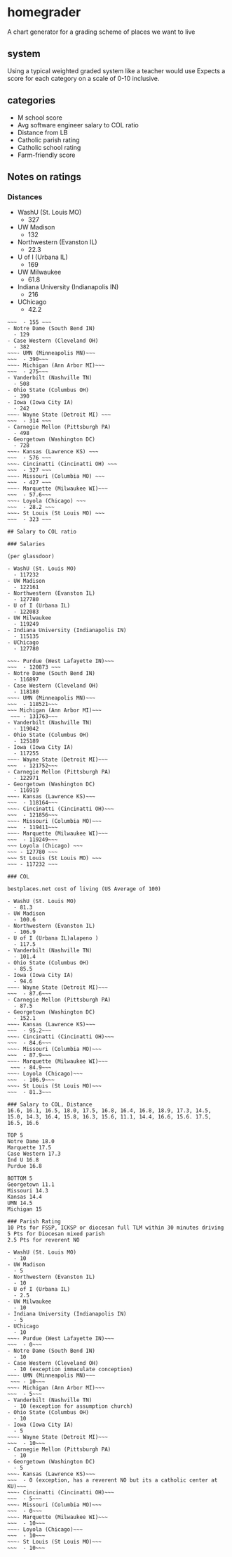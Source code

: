 # homegrader

A chart generator for a grading scheme of places we want to live

## system

Using a typical weighted graded system like a teacher would use
Expects a score for each category on a scale of 0-10 inclusive.

## categories

- M school score
- Avg software engineer salary to COL ratio
- Distance from LB
- Catholic parish rating
- Catholic school rating
- Farm-friendly score

## Notes on ratings

### Distances

- WashU (St. Louis MO)
  - 327
- UW Madison
  - 132
- Northwestern (Evanston IL)
  - 22.3
- U of I (Urbana IL)
  - 169
- UW Milwaukee
  - 61.8
- Indiana University (Indianapolis IN)
  - 216
- UChicago
  - 42.2

~~~- Purdue (West Lafayette IN) ~~~
~~~  - 155 ~~~
- Notre Dame (South Bend IN)
  - 129
- Case Western (Cleveland OH)
  - 382
~~~- UMN (Minneapolis MN)~~~
~~~  - 390~~~
~~~- Michigan (Ann Arbor MI)~~~
~~~  - 275~~~
- Vanderbilt (Nashville TN)
  - 508
- Ohio State (Columbus OH)
  - 390
- Iowa (Iowa City IA)
  - 242
~~~- Wayne State (Detroit MI) ~~~
~~~  - 314 ~~~
- Carnegie Mellon (Pittsburgh PA)
  - 498
- Georgetown (Washington DC)
  - 728
~~~- Kansas (Lawrence KS) ~~~
~~~  - 576 ~~~
~~~- Cincinatti (Cincinatti OH) ~~~
~~~  - 327 ~~~
~~~- Missouri (Columbia MO) ~~~
~~~  - 427 ~~~
~~~- Marquette (Milwaukee WI)~~~
~~~  - 57.6~~~
~~~- Loyola (Chicago) ~~~
~~~  - 28.2 ~~~
~~~- St Louis (St Louis MO) ~~~
~~~  - 323 ~~~

## Salary to COL ratio

### Salaries

(per glassdoor)

- WashU (St. Louis MO)
  - 117232
- UW Madison
  - 122161
- Northwestern (Evanston IL)
  - 127780
- U of I (Urbana IL)
  - 122083
- UW Milwaukee
  - 119249
- Indiana University (Indianapolis IN)
  - 115135
- UChicago
  - 127780

~~~- Purdue (West Lafayette IN)~~~
~~~  - 120873 ~~~
- Notre Dame (South Bend IN)
  - 116897
- Case Western (Cleveland OH)
  - 118180
~~~- UMN (Minneapolis MN)~~~
~~~  - 118521~~~
~~~ Michigan (Ann Arbor MI)~~~
 ~~~ - 131763~~~
- Vanderbilt (Nashville TN)
  - 119042
- Ohio State (Columbus OH)
  - 125189
- Iowa (Iowa City IA)
  - 117255
~~~- Wayne State (Detroit MI)~~~
~~~  - 121752~~~
- Carnegie Mellon (Pittsburgh PA)
  - 122971
- Georgetown (Washington DC)
  - 116919
~~~- Kansas (Lawrence KS)~~~
~~~  - 118164~~~
~~~- Cincinatti (Cincinatti OH)~~~
~~~  - 121856~~~
~~~- Missouri (Columbia MO)~~~
~~~  - 119411~~~
~~~- Marquette (Milwaukee WI)~~~
~~~  - 119249~~~
~~~ Loyola (Chicago) ~~~
~~~ - 127780 ~~~
~~~ St Louis (St Louis MO) ~~~
~~~ - 117232 ~~~

### COL

bestplaces.net cost of living (US Average of 100)

- WashU (St. Louis MO)
  - 81.3
- UW Madison
  - 100.6
- Northwestern (Evanston IL)
  - 106.9
- U of I (Urbana IL)alapeno )
  - 117.5
- Vanderbilt (Nashville TN)
  - 101.4
- Ohio State (Columbus OH)
  - 85.5
- Iowa (Iowa City IA)
  - 94.6
~~~- Wayne State (Detroit MI)~~~
~~~  - 87.6~~~
- Carnegie Mellon (Pittsburgh PA)
  - 87.5
- Georgetown (Washington DC)
  - 152.1
~~~- Kansas (Lawrence KS)~~~
~~~  - 95.2~~~
~~~- Cincinatti (Cincinatti OH)~~~
~~~  - 84.6~~~
~~~- Missouri (Columbia MO)~~~
~~~  - 87.9~~~
~~~- Marquette (Milwaukee WI)~~~
 ~~~ - 84.9~~~
~~~- Loyola (Chicago)~~~
~~~  - 106.9~~~
~~~- St Louis (St Louis MO)~~~
~~~  - 81.3~~~

### Salary to COL, Distance
16.6, 16.1, 16.5, 18.0, 17.5, 16.8, 16.4, 16.8, 18.9, 17.3, 14.5, 15.0, 14.3, 16.4, 15.8, 16.3, 15.6, 11.1, 14.4, 16.6, 15.6. 17.5, 16.5, 16.6

TOP 5
Notre Dame 18.0
Marquette 17.5
Case Western 17.3
Ind U 16.8
Purdue 16.8

BOTTOM 5
Georgetown 11.1
Missouri 14.3
Kansas 14.4
UMN 14.5
Michigan 15

### Parish Rating
10 Pts for FSSP, ICKSP or diocesan full TLM within 30 minutes driving
5 Pts for Diocesan mixed parish
2.5 Pts for reverent NO

- WashU (St. Louis MO)
  - 10
- UW Madison
  - 5
- Northwestern (Evanston IL)
  - 10
- U of I (Urbana IL)
  - 2.5
- UW Milwaukee
  - 10
- Indiana University (Indianapolis IN)
  - 5
- UChicago
  - 10
~~~- Purdue (West Lafayette IN)~~~
~~~  - 0~~~
- Notre Dame (South Bend IN)
  - 10
- Case Western (Cleveland OH)
  - 10 (exception immaculate conception)
~~~- UMN (Minneapolis MN)~~~
 ~~~ - 10~~~
~~~- Michigan (Ann Arbor MI)~~~
~~~  - 5~~~
- Vanderbilt (Nashville TN)
  - 10 (exception for assumption church)
- Ohio State (Columbus OH)
  - 10
- Iowa (Iowa City IA)
  - 5
~~~- Wayne State (Detroit MI)~~~
~~~  - 10~~~
- Carnegie Mellon (Pittsburgh PA)
  - 10
- Georgetown (Washington DC)
  - 5
~~~- Kansas (Lawrence KS)~~~
~~~  - 0 (exception, has a reverent NO but its a catholic center at KU)~~~
~~~- Cincinatti (Cincinatti OH)~~~
~~~  - 5~~~
~~~- Missouri (Columbia MO)~~~
~~~  - 0~~~
~~~- Marquette (Milwaukee WI)~~~
~~~  - 10~~~
~~~- Loyola (Chicago)~~~
~~~  - 10~~~
~~~- St Louis (St Louis MO)~~~
~~~  - 10~~~
